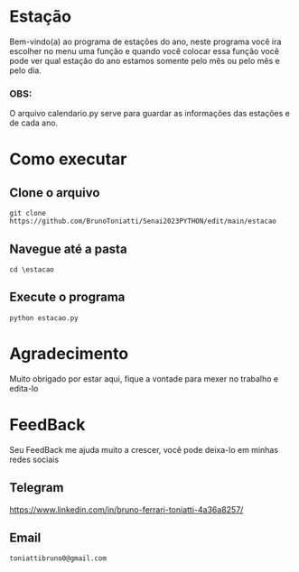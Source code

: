 
# Estação
Bem-vindo(a) ao programa de estações do ano, neste programa você ira escolher no menu uma função e quando você colocar essa função você pode ver qual estação do ano estamos somente pelo mês ou pelo mês e pelo dia.

### OBS:
O arquivo calendario.py serve para guardar as informações das estações e de cada ano.

# Como executar
## Clone o arquivo
```
git clone https://github.com/BrunoToniatti/Senai2023PYTHON/edit/main/estacao
```
## Navegue até a pasta
```
cd \estacao
```
## Execute o programa
```
python estacao.py
```

# Agradecimento
Muito obrigado por estar aqui, fique a vontade para mexer no trabalho e edita-lo

# FeedBack
Seu FeedBack me ajuda muito a crescer, você pode deixa-lo em minhas redes sociais

## Telegram
https://www.linkedin.com/in/bruno-ferrari-toniatti-4a36a8257/

## Email
```
toniattibruno0@gmail.com
```
